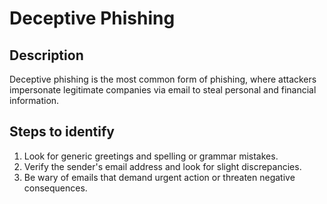
# Deceptive Phishing

## Description

Deceptive phishing is the most common form of phishing, where attackers impersonate legitimate companies via email to steal personal and financial information.

## Steps to identify

1. Look for generic greetings and spelling or grammar mistakes.
2. Verify the sender's email address and look for slight discrepancies.
3. Be wary of emails that demand urgent action or threaten negative consequences.
